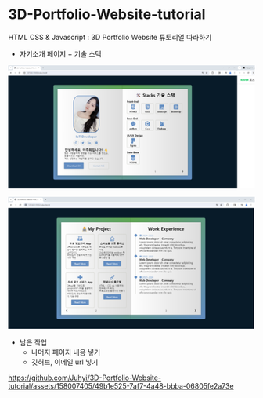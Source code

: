 # 3D-Portfolio-Website-tutorial
HTML  CSS &amp; Javascript : 3D Portfolio Website 튜토리얼 따라하기

- 자기소개 페이지 + 기술 스텍

![~1page](https://raw.githubusercontent.com/Juhyi/3D-Portfolio-Website-tutorial/main/imges/3d002.png)

![2page](https://raw.githubusercontent.com/Juhyi/3D-Portfolio-Website-tutorial/main/imges/3d001.png)

- 남은 작업
  - 나머지 페이지 내용 넣기
  - 깃허브, 이메일 url 넣기


https://github.com/Juhyi/3D-Portfolio-Website-tutorial/assets/158007405/49b1e525-7af7-4a48-bbba-06805fe2a73e

